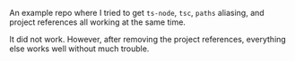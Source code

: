 An example repo where I tried to get `ts-node`, `tsc`, `paths` aliasing, and project references all working at the same time.

It did not work. However, after removing the project references, everything else works well without much trouble.
